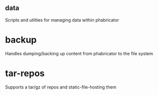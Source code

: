 data
----
Scripts and utilties for managing data within phabricator

# backup
Handles dumping/backing up content from phabricator to the file system

# tar-repos
Supports a tar/gz of repos and static-file-hosting them
